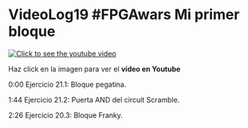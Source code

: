 # VideoLog19 #FPGAwars Mi primer bloque

[![Click to see the youtube video](https://img.youtube.com/vi/GOzy7GgwqXY/0.jpg)](https://youtu.be/GOzy7GgwqXY)

Haz click en la imagen para ver el **vídeo en Youtube**

0:00 Ejercicio 21.1: Bloque pegatina.

1:44 Ejercicio 21.2: Puerta AND del circuit Scramble.

2:26 Ejercicio 20.3: Bloque Franky.

